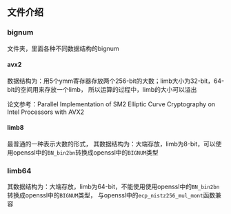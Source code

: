 ## 文件介绍

### bignum

文件夹，里面各种不同数据结构的bignum

#### avx2

数据结构为：用5个ymm寄存器存放两个256-bit的大数；limb大小为32-bit，64-bit的空间用来存放一个limb，
所以运算的过程中，limb的大小可以溢出

论文参考：Parallel Implementation of SM2 Elliptic Curve Cryptography on Intel Processors with AVX2

#### limb8

最普通的一种表示大数的形式，
其数据结构为：大端存放，limb为8-bit，可以使用openssl中的`BN_bin2bn`转换成openssl中的`BIGNUM`类型

### limb64

其数据结构为：大端存放，limb为64-bit，不能使用使用openssl中的`BN_bin2bn`转换成openssl中的`BIGNUM`类型，
与openssl中的`ecp_nistz256_mul_mont`函数兼容
